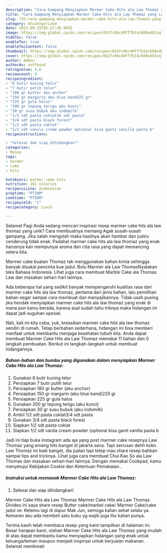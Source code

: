 ```yaml
---
description: "Cara Gampang Menyiapkan Marmer Cake Hits ala Law Thomaz yang Lezat Sekali, Lezat"
title: "Cara Gampang Menyiapkan Marmer Cake Hits ala Law Thomaz yang Lezat Sekali, Lezat"
slug: 732-cara-gampang-menyiapkan-marmer-cake-hits-ala-law-thomaz-yang-lezat-sekali-lezat
category: Uncategorized
date: 2022-09-15T05:27:50.969Z
image: https://img-global.cpcdn.com/recipes/652fc0bc40ff7b14/680x482cq70/marmer-cake-hits-ala-law-thomaz-foto-resep-utama.jpg
hideToc: false
enableToc: true
enableTocContent: false
thumbnail: https://img-global.cpcdn.com/recipes/652fc0bc40ff7b14/680x482cq70/marmer-cake-hits-ala-law-thomaz-foto-resep-utama.jpg
cover: https://img-global.cpcdn.com/recipes/652fc0bc40ff7b14/680x482cq70/marmer-cake-hits-ala-law-thomaz-foto-resep-utama.jpg
author: Admin
authorAv: notfound
ratingvalue: 4.6
reviewcount: 9
recipeingredient:
- "8 butir kuning telur"
- "7 butir putih telur"
- "180 gr butter aku anchor"
- "150 gr margarin aku blue band225 gr"
- "225 gr gula halus"
- "200 gr tepung terigu aku kunci"
- "30 gr susu bubuk aku indomilk"
- "1/2 sdt pasta coklat34 sdt pasta"
- "3/4 sdt pasta black forest"
- "1/2 sdt pasta coklat"
- "1/2 sdt vanila cream powder optional bisa ganti vanilla pasta b"
recipeinstructions:

- "Selesai dan siap dihidangkan!"
categories:
- Resep
tags:
- marmer
- cake
- hits

katakunci: marmer cake hits 
nutrition: 161 calories
recipecuisine: Indonesian
preptime: "PT26M"
cooktime: "PT56M"
recipeyield: "2"
recipecategory: Lunch

---
```



Selamat Pagi Anda sedang mencari inspirasi resep marmer cake hits ala law thomaz yang unik? Cara membuatnya memang Agak susah-susah gampang. Jika salah mengolah maka hasilnya akan hambar dan justru cenderung tidak enak. Padahal marmer cake hits ala law thomaz yang enak harusnya kan mempunyai aroma dan cita rasa yang dapat memancing selera kita.


Marmer cake buatan Thomaz tak menggunakan bahan kimia sehingga banyak disukai pencinta kue jadul. Bolu Marmer ala Law ThomasNyalakan teks Bahasa Indonesia. Lihat juga cara membuat Marble Cake ala Thomas Law dan masakan sehari-hari lainnya.

Ada beberapa hal yang sedikit banyak mempengaruhi kualitas rasa dari marmer cake hits ala law thomaz, pertama dari jenis bahan, lalu pemilihan bahan segar sampai cara membuat dan menyajikannya. Tidak usah pusing jika hendak menyiapkan marmer cake hits ala law thomaz yang enak di mana pun kamu berada, karena asal sudah tahu triknya maka hidangan ini dapat jadi suguhan spesial.


Nah, kali ini kita coba, yuk, kreasikan marmer cake hits ala law thomaz sendiri di rumah. Tetap berbahan sederhana, hidangan ini bisa memberi manfaat untuk membantu menjaga kesehatan tubuh kita. Anda dapat membuat Marmer Cake Hits ala Law Thomaz memakai 11 bahan dan 0 langkah pembuatan. Berikut ini langkah-langkah untuk membuat hidangannya.

<!--inarticleads1-->

##### Bahan-bahan dan bumbu yang digunakan dalam menyiapkan Marmer Cake Hits ala Law Thomaz:

1. Gunakan 8 butir kuning telur
1. Persiapkan 7 butir putih telur
1. Persiapkan 180 gr butter (aku anchor)
1. Persiapkan 150 gr margarin (aku blue band)225 gr
1. Persiapkan 225 gr gula halus
1. Gunakan 200 gr tepung terigu (aku kunci)
1. Persiapkan 30 gr susu bubuk (aku indomilk)
1. Ambil 1/2 sdt pasta coklat3/4 sdt pasta
1. Gunakan 3/4 sdt pasta black forest
1. Siapkan 1/2 sdt pasta coklat
1. Siapkan 1/2 sdt vanila cream powder (optional bisa ganti vanilla pasta b


Jadi ini tiap buka instagram ada aja yang post marmer cake resepnya Law Thomaz yang emang hits banget di jakarta sana. Tapi seriusan dehh koko Law Thomaz ini baik banget, dia jualan tapi tetep mau share resep bahkan sampai tips and tricknya. Lihat juga cara membuat Chui Kao So ala Law Thomas dan masakan sehari-hari lainnya. Dengan memakai Cookpad, kamu menyetujui Kebijakan Cookie dan Ketentuan Pemakaian.. 

<!--inarticleads2-->

##### Instruksi untuk memasak Marmer Cake Hits ala Law Thomaz:


1. Selesai dan siap dihidangkan!

Marmer Cake Hits ala Law Thomaz Marmer Cake Hits ala Law Thomaz. Divideo ini saya share resep Butter cake/marbel cake/ Marmer Cake/cake jadul ve. Ketemu lagi di dapur Mak Jun, semoga kalian sehat selalu ya. Kemaren aku ada membeli satu buku yg wajib juga lho kalian punya. 

Terima kasih telah membaca resep yang kami tampilkan di halaman ini. Besar harapan kami, olahan Marmer Cake Hits ala Law Thomaz yang mudah di atas dapat membantu kamu menyiapkan hidangan yang enak untuk keluarga/teman maupun menjadi inspirasi untuk berjualan makanan. Selamat menikmati
